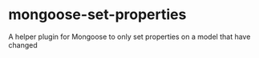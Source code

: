 # mongoose-set-properties
A helper plugin for Mongoose to only set properties on a model that have changed
